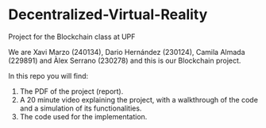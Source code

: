 # Decentralized-Virtual-Reality
Project for the Blockchain class at UPF

We are Xavi Marzo (240134), Dario Hernández (230124), Camila Almada (229891) and Àlex Serrano (230278) and this is our Blockchain project. 

In this repo you will find:

1. The PDF of the project (report).
2. A 20 minute video explaining the project, with a walkthrough of the code and a simulation of its functionalities.
3. The code used for the implementation.
